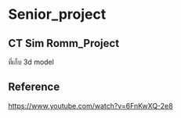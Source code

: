 # Senior_project

## CT Sim Romm_Project
ที่เก็บ 3d model





## Reference
https://www.youtube.com/watch?v=6FnKwXQ-2e8
